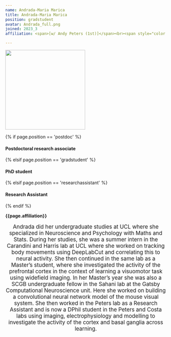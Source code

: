 ```yaml
---
name: Andrada-Maria Marica
title: Andrada-Maria Marica
position: gradstudent
avatar: Andrada_full.png
joined: 2023_3
affiliation: <span>[w/ Andy Peters (1st)]</span><br><span style="color:#FFFFFF">.</span>

---
```


<img width="250" src="{{site.baseurl}}/images/people/{{page.avatar}}" data-action="zoom">

 {% if page.position == 'postdoc' %}
<h4>Postdoctoral research associate</h4>
 {% elsif page.position == 'gradstudent' %}
<h4>PhD student</h4>
{% elsif page.position == 'researchassistant' %}
<h4>Research Assistant</h4>
 {% endif %}

<b>{{page.affiliation}}</b>
<br>

<header class="masthead text-justify" style="font-size:120%">

Andrada did her undergraduate studies at UCL where she specialized in Neuroscience and Psychology with Maths and Stats. During her studies, she was a summer intern in the Carandini and Harris lab at UCL where she worked on tracking body movements using DeepLabCut and correlating this to neural activity. She then continued in the same lab as a Master’s student, where she investigated the activity of the prefrontal cortex in the context of learning a visuomotor task using widefield imaging. In her Master’s year she was also a SCGB undergraduate fellow in the Sahani lab at the Gatsby Computational Neuroscience unit. Here she worked on building a convolutional neural network model of the mouse visual system. She then worked in the Peters lab as a Research Assistant and is now a DPhil student in the Peters and Costa labs using imaging, electrophysiology and modelling to investigate the activity of the cortex and basal ganglia across learning.
